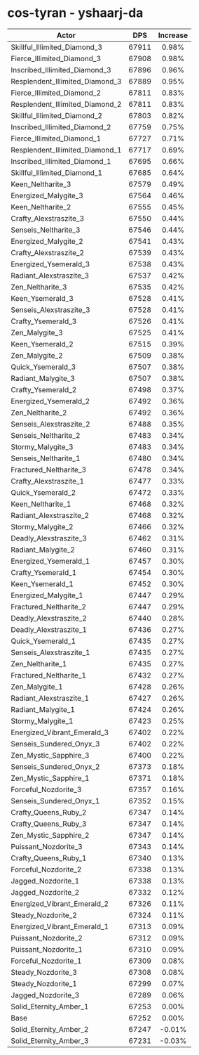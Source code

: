 # cos-tyran - yshaarj-da
| Actor | DPS | Increase |
|---|:---:|:---:|
|Skillful_Illimited_Diamond_3|67911|0.98%|
|Fierce_Illimited_Diamond_3|67908|0.98%|
|Inscribed_Illimited_Diamond_3|67896|0.96%|
|Resplendent_Illimited_Diamond_3|67889|0.95%|
|Fierce_Illimited_Diamond_2|67811|0.83%|
|Resplendent_Illimited_Diamond_2|67811|0.83%|
|Skillful_Illimited_Diamond_2|67803|0.82%|
|Inscribed_Illimited_Diamond_2|67759|0.75%|
|Fierce_Illimited_Diamond_1|67727|0.71%|
|Resplendent_Illimited_Diamond_1|67717|0.69%|
|Inscribed_Illimited_Diamond_1|67695|0.66%|
|Skillful_Illimited_Diamond_1|67685|0.64%|
|Keen_Neltharite_3|67579|0.49%|
|Energized_Malygite_3|67564|0.46%|
|Keen_Neltharite_2|67555|0.45%|
|Crafty_Alexstraszite_3|67550|0.44%|
|Senseis_Neltharite_3|67546|0.44%|
|Energized_Malygite_2|67541|0.43%|
|Crafty_Alexstraszite_2|67539|0.43%|
|Energized_Ysemerald_3|67538|0.43%|
|Radiant_Alexstraszite_3|67537|0.42%|
|Zen_Neltharite_3|67535|0.42%|
|Keen_Ysemerald_3|67528|0.41%|
|Senseis_Alexstraszite_3|67528|0.41%|
|Crafty_Ysemerald_3|67526|0.41%|
|Zen_Malygite_3|67525|0.41%|
|Keen_Ysemerald_2|67515|0.39%|
|Zen_Malygite_2|67509|0.38%|
|Quick_Ysemerald_3|67507|0.38%|
|Radiant_Malygite_3|67507|0.38%|
|Crafty_Ysemerald_2|67498|0.37%|
|Energized_Ysemerald_2|67492|0.36%|
|Zen_Neltharite_2|67492|0.36%|
|Senseis_Alexstraszite_2|67488|0.35%|
|Senseis_Neltharite_2|67483|0.34%|
|Stormy_Malygite_3|67483|0.34%|
|Senseis_Neltharite_1|67480|0.34%|
|Fractured_Neltharite_3|67478|0.34%|
|Crafty_Alexstraszite_1|67477|0.33%|
|Quick_Ysemerald_2|67472|0.33%|
|Keen_Neltharite_1|67468|0.32%|
|Radiant_Alexstraszite_2|67468|0.32%|
|Stormy_Malygite_2|67466|0.32%|
|Deadly_Alexstraszite_3|67462|0.31%|
|Radiant_Malygite_2|67460|0.31%|
|Energized_Ysemerald_1|67457|0.30%|
|Crafty_Ysemerald_1|67454|0.30%|
|Keen_Ysemerald_1|67452|0.30%|
|Energized_Malygite_1|67447|0.29%|
|Fractured_Neltharite_2|67447|0.29%|
|Deadly_Alexstraszite_2|67440|0.28%|
|Deadly_Alexstraszite_1|67436|0.27%|
|Quick_Ysemerald_1|67435|0.27%|
|Senseis_Alexstraszite_1|67435|0.27%|
|Zen_Neltharite_1|67435|0.27%|
|Fractured_Neltharite_1|67432|0.27%|
|Zen_Malygite_1|67428|0.26%|
|Radiant_Alexstraszite_1|67427|0.26%|
|Radiant_Malygite_1|67424|0.26%|
|Stormy_Malygite_1|67423|0.25%|
|Energized_Vibrant_Emerald_3|67402|0.22%|
|Senseis_Sundered_Onyx_3|67402|0.22%|
|Zen_Mystic_Sapphire_3|67400|0.22%|
|Senseis_Sundered_Onyx_2|67373|0.18%|
|Zen_Mystic_Sapphire_1|67371|0.18%|
|Forceful_Nozdorite_3|67357|0.16%|
|Senseis_Sundered_Onyx_1|67352|0.15%|
|Crafty_Queens_Ruby_2|67347|0.14%|
|Crafty_Queens_Ruby_3|67347|0.14%|
|Zen_Mystic_Sapphire_2|67347|0.14%|
|Puissant_Nozdorite_3|67343|0.14%|
|Crafty_Queens_Ruby_1|67340|0.13%|
|Forceful_Nozdorite_2|67338|0.13%|
|Jagged_Nozdorite_1|67338|0.13%|
|Jagged_Nozdorite_2|67332|0.12%|
|Energized_Vibrant_Emerald_2|67326|0.11%|
|Steady_Nozdorite_2|67324|0.11%|
|Energized_Vibrant_Emerald_1|67313|0.09%|
|Puissant_Nozdorite_2|67312|0.09%|
|Puissant_Nozdorite_1|67310|0.09%|
|Forceful_Nozdorite_1|67309|0.08%|
|Steady_Nozdorite_3|67308|0.08%|
|Steady_Nozdorite_1|67299|0.07%|
|Jagged_Nozdorite_3|67289|0.06%|
|Solid_Eternity_Amber_1|67253|0.00%|
|Base|67252|0.00%|
|Solid_Eternity_Amber_2|67247|-0.01%|
|Solid_Eternity_Amber_3|67231|-0.03%|
